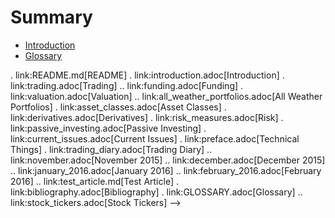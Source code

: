 # Summary
* [Introduction](introduction.adoc)
* [Glossary](glossary.adoc)

<!---
* [Risk and Return](risk_measures.adoc)
-->

. link:README.md[README]
. link:introduction.adoc[Introduction]
. link:trading.adoc[Trading]
.. link:funding.adoc[Funding]
. link:valuation.adoc[Valuation]
.. link:all_weather_portfolios.adoc[All Weather Portfolios]
. link:asset_classes.adoc[Asset Classes]
. link:derivatives.adoc[Derivatives]
. link:risk_measures.adoc[Risk]
. link:passive_investing.adoc[Passive Investing]
. link:current_issues.adoc[Current Issues]
. link:preface.adoc[Technical Things]
. link:trading_diary.adoc[Trading Diary]
.. link:november.adoc[November 2015]
.. link:december.adoc[December 2015]
.. link:january_2016.adoc[January 2016]
.. link:february_2016.adoc[February 2016]
.. link:test_article.md[Test Article]
. link:bibliography.adoc[Bibliography]
. link:GLOSSARY.adoc[Glossary]
.. link:stock_tickers.adoc[Stock Tickers]
-->